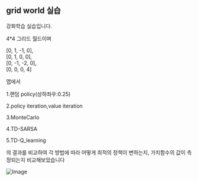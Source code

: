 ## grid world 실습
강화학습 실습입니다.

4*4 그리드 월드이며 

[0,  1, -1,  0],\
[0,  1,  0,  0],\
[0, -1, -2,  0],\
[0,  0,  0,  4]

맵에서 

1.랜덤 policy(상하좌우:0.25)

2.policy iteration,value iteration 

3.MonteCarlo

4.TD-SARSA

5.TD-Q_learning

의 결과를 비교하여 각 방법에 따라 어떻게 최적의 정책이 변하는지, 가치함수의 값이 측정되는지 비교해보았습니다

![Image](https://github.com/user-attachments/assets/cce3f67d-0dd0-4b76-8c10-ce54029edfa1)
